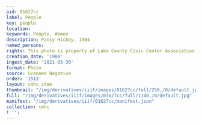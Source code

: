 ```yaml
---
pid: 01627cc
label: People
key: people
location: 
keywords: People, Women
description: Pansy Hickey, 1904
named_persons: 
rights: This photo is property of Lake County Civic Center Association.
creation_date: '1904'
ingest_date: '2021-03-30'
format: Photo
source: Scanned Negative
order: '1513'
layout: cmhc_item
thumbnail: "/img/derivatives/iiif/images/01627cc/full/250,/0/default.jpg"
full: "/img/derivatives/iiif/images/01627cc/full/1140,/0/default.jpg"
manifest: "/img/derivatives/iiif/01627cc/manifest.json"
collection: cmhc
! '': 
---
```

